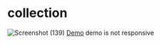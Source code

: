# collection
![Screenshot (139)](https://github.com/user-attachments/assets/3cecdbce-ab6e-4397-82de-0def7372e6b4)
[Demo](https://pedramnae.github.io/collection/) demo is not responsive

